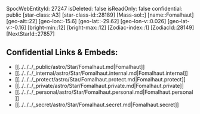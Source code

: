 ﻿---
location: [-29.62,-15.6,22]
type: Station
tags:
- astro/Star

---
SpocWebEntityId: 27247
isDeleted: false
isReadOnly: false
confidential: public
[star-class::A3]
[star-class-id::28189]
[Mass-sol::]
[name::Fomalhaut]
[geo-alt::22]
[geo-lon::-15.6]
[geo-lat::-29.62]
[geo-lon-v::0.026]
[geo-lat-v::-0.16]
[bright-min::12]
[bright-max::12]
[Zodiac-index::1]
[ZodiacId::28149]
[NextStarId::27857]



## Confidential Links & Embeds: 
- [[../../../_public/astro/Star/Fomalhaut.md|Fomalhaut]] 
- [[../../../_internal/astro/Star/Fomalhaut.internal.md|Fomalhaut.internal]] 
- [[../../../_protect/astro/Star/Fomalhaut.protect.md|Fomalhaut.protect]] 
- [[../../../_private/astro/Star/Fomalhaut.private.md|Fomalhaut.private]] 
- [[../../../_personal/astro/Star/Fomalhaut.personal.md|Fomalhaut.personal]] 
- [[../../../_secret/astro/Star/Fomalhaut.secret.md|Fomalhaut.secret]]

